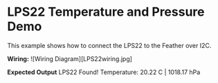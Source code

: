 # LPS22 Temperature and Pressure Demo

This example shows how to connect the LPS22 to the Feather over I2C.

**Wiring:**
![Wiring Diagram][LPS22wiring.jpg]

**Expected Output**
LPS22 Found!
Temperature: 20.22 C | 1018.17 hPa
